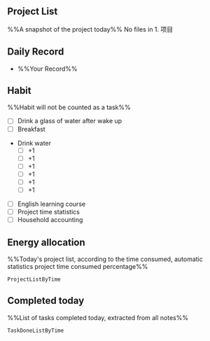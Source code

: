 ## Project List
%%A snapshot of the project today%%
No files in 1. 项目

## Daily Record
- %%Your Record%%

## Habit
%%Habit will not be counted as a task%%
- [ ] Drink a glass of water after wake up
- [ ] Breakfast
- Drink water
	- [ ] +1
	- [ ] +1
	- [ ] +1
	- [ ] +1
	- [ ] +1
	- [ ] +1
- [ ] English learning course
- [ ] Project time statistics
- [ ] Household accounting

## Energy allocation
%%Today's project list, according to the time consumed, automatic statistics project time consumed percentage%%
```PeriodicPARA
ProjectListByTime
```

## Completed today
%%List of tasks completed today, extracted from all notes%%
```PeriodicPARA
TaskDoneListByTime
```
